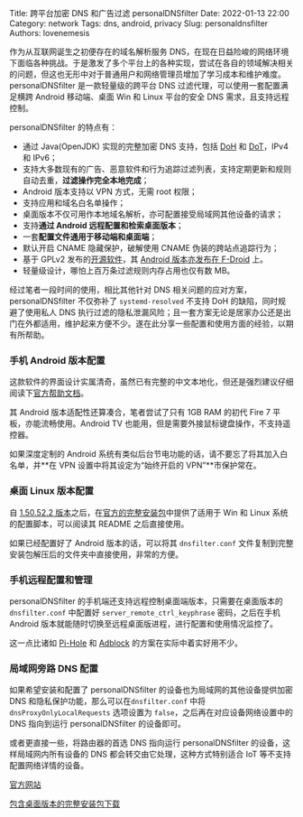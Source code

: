 Title: 跨平台加密 DNS 和广告过滤 personalDNSfilter
Date: 2022-01-13 22:00
Category: network
Tags: dns, android, privacy
Slug: personaldnsfilter
Authors: lovenemesis

作为从互联网诞生之初便存在的域名解析服务 DNS，在现在日益险峻的网络环境下面临各种挑战。于是激发了多个平台上的各种实现，尝试在各自的领域解决相关的问题，但这也无形中对于普通用户和网络管理员增加了学习成本和维护难度。personalDNSfilter 是一款轻量级的跨平台 DNS 过滤代理，可以使用一套配置满足横跨 Android 移动端、桌面 Win 和 Linux 平台的安全 DNS 需求，且支持远程控制。

<!-- PELICAN_END_SUMMARY -->

personalDNSfilter 的特点有：

* 通过 Java(OpenJDK) 实现的完整加密 DNS 支持，包括 [DoH](https://en.wikipedia.org/wiki/DNS_over_HTTPS) 和 [DoT](https://en.wikipedia.org/wiki/DNS_over_TLS)，IPv4 和 IPv6；
* 支持大多数现有的广告、恶意软件和行为追踪过滤列表，支持定期更新和规则自动去重，**过滤操作完全本地完成**；
* Android 版本支持以 VPN 方式，无需 root 权限；
* 支持应用和域名白名单操作；
* 桌面版本不仅可用作本地域名解析，亦可配置接受局域网其他设备的请求；
* 支持**通过 Android 远程配置和检索桌面版本**；
* 一套**配置文件通用于移动端和桌面端**；
* 默认开启 CNAME 隐藏保护，破解使用 CNAME 伪装的跨站点追踪行为；
* 基于 GPLv2 发布的[开源软件](https://github.com/IngoZenz/personaldnsfilter)，其 [Android 版本亦发布在 F-Droid](https://f-droid.org/en/packages/dnsfilter.android/) 上。
* 轻量级设计，哪怕上百万条过滤规则内存占用也仅有数 MB。

经过笔者一段时间的使用，相比其他针对 DNS 相关问题的应对方案，personalDNSfilter 不仅弥补了 `systemd-resolved` 不支持 DoH 的缺陷，同时规避了使用私人 DNS 执行过滤的隐私泄漏风险；且一套方案无论是居家办公还是出门在外都适用，维护起来方便不少。遂在此分享一些配置和使用方面的经验，以期有所帮助。

### 手机 Android 版本配置 ###

这款软件的界面设计实属清奇，虽然已有完整的中文本地化，但还是强烈建议仔细阅读下[官方帮助文档](https://www.zenz-solutions.de/help/)。

其 Android 版本适配性还算凑合，笔者尝试了只有 1GB RAM 的初代 Fire 7 平板，亦能流畅使用。Android TV 也能用，但是需要外接鼠标键盘操作，不支持遥控器。

如果深度定制的 Android 系统有类似后台节电功能的话，请不要忘了将其加入白名单，并**在 VPN 设置中将其设定为“始终开启的 VPN”**市保护常在。

### 桌面 Linux 版本配置 ###

自 [1.50.52.2 版本](https://github.com/IngoZenz/personaldnsfilter/releases/tag/1.50.52.2)之后，在[官方的完整安装包](https://www.zenz-solutions.de/?smd_process_download=1&download_id=67)中提供了适用于 Win 和 Linux 系统的配置脚本，可以阅读其 README 之后直接使用。

如果已经配置好了 Android 版本的话，可以将其 `dnsfilter.conf` 文件复制到完整安装包解压后的文件夹中直接使用，非常的方便。

### 手机远程配置和管理 ###

personalDNSfilter 的手机端还支持远程控制桌面端版本，只需要在桌面版本的 `dnsfilter.conf` 中配置好 `server_remote_ctrl_keyphrase` 密码，之后在手机 Android 版本就能随时切换至远程桌面版进程，进行配置和使用情况监控了。

这一点比诸如 [Pi-Hole](https://pi-hole.net/) 和 [Adblock](https://openwrt.org/docs/guide-user/services/ad-blocking) 的方案在实际中着实好用不少。

### 局域网旁路 DNS 配置 ###

如果希望安装和配置了 personalDNSfilter 的设备也为局域网的其他设备提供加密 DNS 和隐私保护功能，那么可以在`dnsfilter.conf` 中将 `dnsProxyOnlyLocalRequests` 选项设置为 `false`，之后再在对应设备网络设置中的 DNS 指向到运行 personalDNSfilter 的设备即可。

或者更直接一些，将路由器的首选 DNS 指向运行 personalDNSfilter 的设备，这样局域网内所有设备的 DNS 都会转交由它处理，这种方式特别适合 IoT 等不支持配置网络详情的设备。

[官方网站](https://www.zenz-solutions.de/personaldnsfilter-wp/)

[包含桌面版本的完整安装包下载](https://www.zenz-solutions.de/?smd_process_download=1&download_id=67)